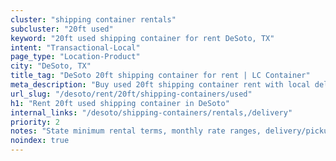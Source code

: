 ```yaml
---
cluster: "shipping container rentals"
subcluster: "20ft used"
keyword: "20ft used shipping container for rent DeSoto, TX"
intent: "Transactional-Local"
page_type: "Location-Product"
city: "DeSoto, TX"
title_tag: "DeSoto 20ft shipping container for rent | LC Container"
meta_description: "Buy used 20ft shipping container rent with local delivery in DeSoto, TX. LC Container — local Since 2003. Request a fast quote today."
url_slug: "/desoto/rent/20ft/shipping-containers/used"
h1: "Rent 20ft used shipping container in DeSoto"
internal_links: "/desoto/shipping-containers/rentals,/delivery"
priority: 2
notes: "State minimum rental terms, monthly rate ranges, delivery/pickup fees, service area."
noindex: true
---
```


<!-- TODO: Add unique city/inventory copy, images, and internal links here. -->
